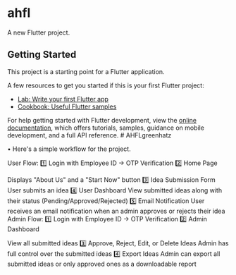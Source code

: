 # ahfl

A new Flutter project.

## Getting Started

This project is a starting point for a Flutter application.

A few resources to get you started if this is your first Flutter project:

- [Lab: Write your first Flutter app](https://docs.flutter.dev/get-started/codelab)
- [Cookbook: Useful Flutter samples](https://docs.flutter.dev/cookbook)

For help getting started with Flutter development, view the
[online documentation](https://docs.flutter.dev/), which offers tutorials,
samples, guidance on mobile development, and a full API reference.
#   A H F L g r e e n h a t z 
 
 

• Here's a simple workflow for the project.

User Flow:
1️⃣ Login with Employee ID → OTP Verification
2️⃣ Home Page

Displays "About Us" and a "Start Now" button
3️⃣ Idea Submission Form
User submits an idea
4️⃣ User Dashboard
View submitted ideas along with their status (Pending/Approved/Rejected)
5️⃣ Email Notification
User receives an email notification when an admin approves or rejects their idea
Admin Flow:
1️⃣ Login with Employee ID → OTP Verification
2️⃣ Admin Dashboard

View all submitted ideas
3️⃣ Approve, Reject, Edit, or Delete Ideas
Admin has full control over the submitted ideas
4️⃣ Export Ideas
Admin can export all submitted ideas or only approved ones as a downloadable report
